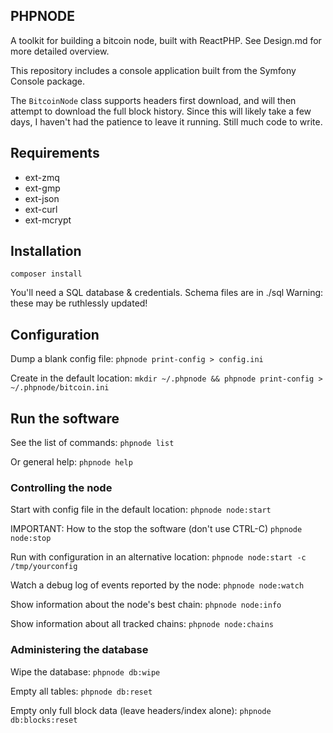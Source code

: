 
## PHPNODE

A toolkit for building a bitcoin node, built with ReactPHP. See Design.md for more detailed overview.

This repository includes a console application built from the Symfony Console package.
 
The `BitcoinNode` class supports headers first download, and will then attempt to download the full block history. Since this will likely take a few days, I haven't had the patience to leave it running. Still much code to write.
 
## Requirements 

* ext-zmq
* ext-gmp
* ext-json
* ext-curl
* ext-mcrypt

## Installation

`composer install`

You'll need a SQL database & credentials. Schema files are in ./sql
Warning: these may be ruthlessly updated!

## Configuration

Dump a blank config file:
`phpnode print-config > config.ini`

Create in the default location:
`mkdir ~/.phpnode && phpnode print-config > ~/.phpnode/bitcoin.ini`

## Run the software

See the list of commands: 
`phpnode list`

Or general help:
`phpnode help`

### Controlling the node 

Start with config file in the default location:
`phpnode node:start`

IMPORTANT: How to the stop the software (don't use CTRL-C)
`phpnode node:stop`

Run with configuration in an alternative location:
`phpnode node:start -c /tmp/yourconfig`

Watch a debug log of events reported by the node:
`phpnode node:watch`

Show information about the node's best chain:
`phpnode node:info`

Show information about all tracked chains:
`phpnode node:chains`


### Administering the database

Wipe the database:
`phpnode db:wipe`

Empty all tables:
`phpnode db:reset`

Empty only full block data (leave headers/index alone):
`phpnode db:blocks:reset`